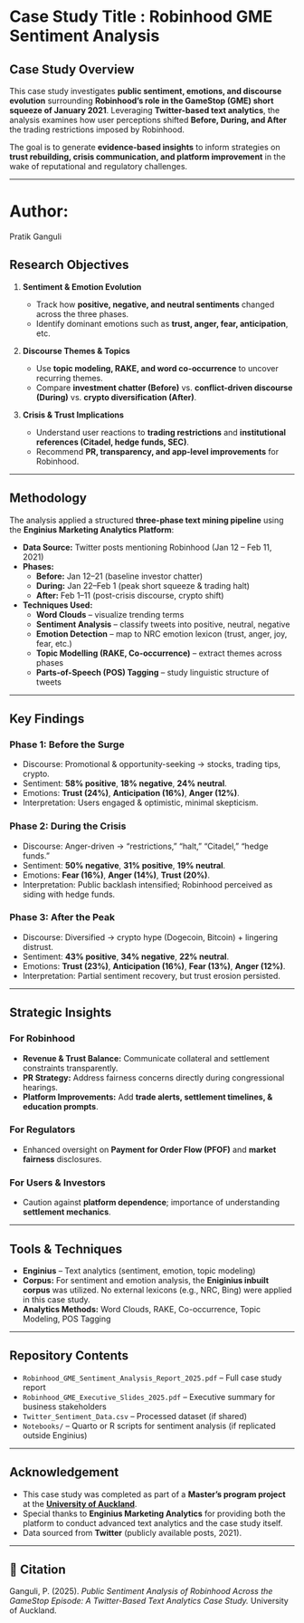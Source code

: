 # Case Study Title : Robinhood GME Sentiment Analysis 

##  Case Study Overview
This case study investigates **public sentiment, emotions, and discourse evolution** surrounding **Robinhood’s role in the GameStop (GME) short squeeze of January 2021**. Leveraging **Twitter-based text analytics**, the analysis examines how user perceptions shifted **Before, During, and After** the trading restrictions imposed by Robinhood.  

The goal is to generate **evidence-based insights** to inform strategies on **trust rebuilding, crisis communication, and platform improvement** in the wake of reputational and regulatory challenges.  

---

# Author: 
Pratik Ganguli


##  Research Objectives
1. **Sentiment & Emotion Evolution**  
   - Track how **positive, negative, and neutral sentiments** changed across the three phases.  
   - Identify dominant emotions such as **trust, anger, fear, anticipation**, etc.  

2. **Discourse Themes & Topics**  
   - Use **topic modeling, RAKE, and word co-occurrence** to uncover recurring themes.  
   - Compare **investment chatter (Before)** vs. **conflict-driven discourse (During)** vs. **crypto diversification (After)**.  

3. **Crisis & Trust Implications**  
   - Understand user reactions to **trading restrictions** and **institutional references (Citadel, hedge funds, SEC)**.  
   - Recommend **PR, transparency, and app-level improvements** for Robinhood.  

---

##  Methodology
The analysis applied a structured **three-phase text mining pipeline** using the **Enginius Marketing Analytics Platform**:

- **Data Source:** Twitter posts mentioning Robinhood (Jan 12 – Feb 11, 2021)  
- **Phases:**
  - **Before:** Jan 12–21 (baseline investor chatter)  
  - **During:** Jan 22–Feb 1 (peak short squeeze & trading halt)  
  - **After:** Feb 1–11 (post-crisis discourse, crypto shift)  
- **Techniques Used:**  
  - **Word Clouds** – visualize trending terms  
  - **Sentiment Analysis** – classify tweets into positive, neutral, negative  
  - **Emotion Detection** – map to NRC emotion lexicon (trust, anger, joy, fear, etc.)  
  - **Topic Modelling (RAKE, Co-occurrence)** – extract themes across phases  
  - **Parts-of-Speech (POS) Tagging** – study linguistic structure of tweets  

---

##  Key Findings

### Phase 1: **Before the Surge**
- Discourse: Promotional & opportunity-seeking → stocks, trading tips, crypto.  
- Sentiment: **58% positive**, **18% negative**, **24% neutral**.  
- Emotions: **Trust (24%)**, **Anticipation (16%)**, **Anger (12%)**.  
- Interpretation: Users engaged & optimistic, minimal skepticism.  

### Phase 2: **During the Crisis**
- Discourse: Anger-driven → “restrictions,” “halt,” “Citadel,” “hedge funds.”  
- Sentiment: **50% negative**, **31% positive**, **19% neutral**.  
- Emotions: **Fear (16%)**, **Anger (14%)**, **Trust (20%)**.  
- Interpretation: Public backlash intensified; Robinhood perceived as siding with hedge funds.  

### Phase 3: **After the Peak**
- Discourse: Diversified → crypto hype (Dogecoin, Bitcoin) + lingering distrust.  
- Sentiment: **43% positive**, **34% negative**, **22% neutral**.  
- Emotions: **Trust (23%)**, **Anticipation (16%)**, **Fear (13%)**, **Anger (12%)**.  
- Interpretation: Partial sentiment recovery, but trust erosion persisted.  

---

##  Strategic Insights

###  For Robinhood
- **Revenue & Trust Balance:** Communicate collateral and settlement constraints transparently.  
- **PR Strategy:** Address fairness concerns directly during congressional hearings.  
- **Platform Improvements:** Add **trade alerts, settlement timelines, & education prompts**.  

###  For Regulators
- Enhanced oversight on **Payment for Order Flow (PFOF)** and **market fairness** disclosures.  

###  For Users & Investors
- Caution against **platform dependence**; importance of understanding **settlement mechanics**.  

---

##  Tools & Techniques
- **Enginius** – Text analytics (sentiment, emotion, topic modeling)  
- **Corpus:** For sentiment and emotion analysis, the **Eniginius inbuilt corpus** was utilized. No external lexicons (e.g., NRC, Bing) were applied in this case study.
- **Analytics Methods:** Word Clouds, RAKE, Co-occurrence, Topic Modeling, POS Tagging  

---

##  Repository Contents
- `Robinhood_GME_Sentiment_Analysis_Report_2025.pdf` – Full case study report  
- `Robinhood_GME_Executive_Slides_2025.pdf` – Executive summary for business stakeholders  
- `Twitter_Sentiment_Data.csv` – Processed dataset (if shared)  
- `Notebooks/` – Quarto or R scripts for sentiment analysis (if replicated outside Enginius)  

---

##  Acknowledgement
- This case study was completed as part of a **Master’s program project** at the **[University of Auckland](https://www.auckland.ac.nz/en.html)**. 
- Special thanks to **Enginius Marketing Analytics** for providing both the platform to conduct advanced text analytics and the case study itself.  
- Data sourced from **Twitter** (publicly available posts, 2021).  

---

## 📝 Citation
Ganguli, P. (2025). *Public Sentiment Analysis of Robinhood Across the GameStop Episode: A Twitter-Based Text Analytics Case Study.* University of Auckland.  
